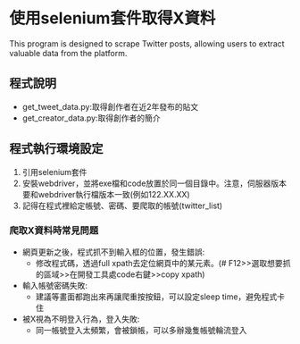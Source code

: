 # 使用selenium套件取得X資料
This program is designed to scrape Twitter posts, allowing users to extract valuable data from the platform.


## 程式說明
- get_tweet_data.py:取得創作者在近2年發布的貼文
- get_creator_data.py:取得創作者的簡介
## 程式執行環境設定
1. 引用selenium套件
2. 安裝webdriver，並將exe檔和code放置於同一個目錄中。注意，伺服器版本要和webdriver執行檔版本一致(例如122.XX.XX)
3. 記得在程式裡給定帳號、密碼、要爬取的帳號(twitter_list)
### 爬取X資料時常見問題
- 網頁更新之後，程式抓不到輸入框的位置，發生錯誤:
  - 修改程式碼，透過full xpath去定位網頁中的某元素。(# F12>>選取想要抓的區域>>在開發工具處code右鍵>>copy xpath)
- 輸入帳號密碼失敗:
  - 建議等畫面都跑出來再讓爬重按按鈕，可以設定sleep time，避免程式卡住
- 被X視為不明登入行為，登入失敗:
  - 同一帳號登入太頻繁，會被鎖帳，可以多辦幾隻帳號輪流登入
